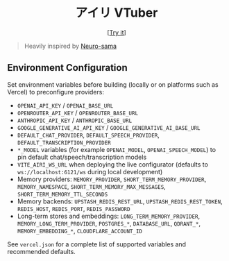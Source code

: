 <h1 align="center">アイリ VTuber</h1>

<p align="center">
  [<a href="https://airi.ayaka.io">Try it</a>]
</p>

> Heavily inspired by [Neuro-sama](https://www.youtube.com/@Neurosama)

## Environment Configuration

Set environment variables before building (locally or on platforms such as Vercel) to preconfigure providers:

- `OPENAI_API_KEY` / `OPENAI_BASE_URL`
- `OPENROUTER_API_KEY` / `OPENROUTER_BASE_URL`
- `ANTHROPIC_API_KEY` / `ANTHROPIC_BASE_URL`
- `GOOGLE_GENERATIVE_AI_API_KEY` / `GOOGLE_GENERATIVE_AI_BASE_URL`
- `DEFAULT_CHAT_PROVIDER`, `DEFAULT_SPEECH_PROVIDER`, `DEFAULT_TRANSCRIPTION_PROVIDER`
- `*_MODEL` variables (for example `OPENAI_MODEL`, `OPENAI_SPEECH_MODEL`) to pin default chat/speech/transcription models
- `VITE_AIRI_WS_URL` when deploying the live configurator (defaults to `ws://localhost:6121/ws` during local development)
- Memory providers: `MEMORY_PROVIDER`, `SHORT_TERM_MEMORY_PROVIDER`, `MEMORY_NAMESPACE`, `SHORT_TERM_MEMORY_MAX_MESSAGES`, `SHORT_TERM_MEMORY_TTL_SECONDS`
- Memory backends: `UPSTASH_REDIS_REST_URL`, `UPSTASH_REDIS_REST_TOKEN`, `REDIS_HOST`, `REDIS_PORT`, `REDIS_PASSWORD`
- Long-term stores and embeddings: `LONG_TERM_MEMORY_PROVIDER`, `MEMORY_LONG_TERM_PROVIDER`, `POSTGRES_*`, `DATABASE_URL`, `QDRANT_*`, `MEMORY_EMBEDDING_*`, `CLOUDFLARE_ACCOUNT_ID`

See `vercel.json` for a complete list of supported variables and recommended defaults.
